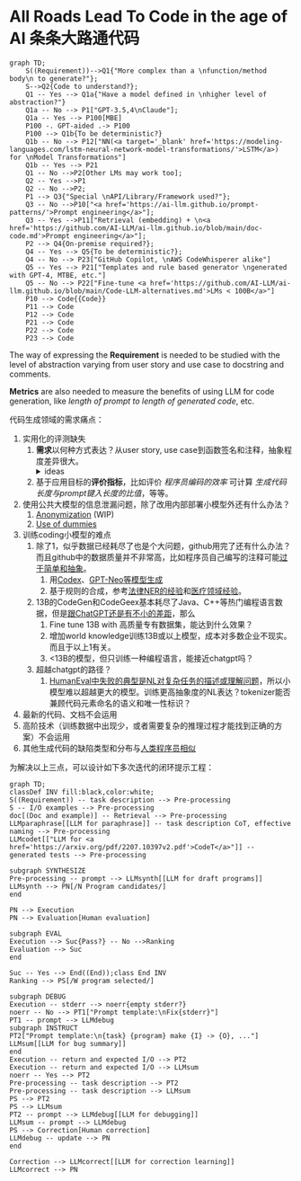 # All Roads Lead To Code in the age of AI 条条大路通代码

```mermaid
graph TD;
    S((Requirement))-->Q1{"More complex than a \nfunction/method body\n to generate?"};
    S-->Q2{Code to understand?};
    Q1 -- Yes --> Q1a{"Have a model defined in \nhigher level of abstraction?"}
    Q1a -- No --> P1["GPT-3.5,4\nClaude"];
    Q1a -- Yes --> P100[MBE]
    P100 -. GPT-aided .-> P100
    P100 --> Q1b{To be deterministic?} 
    Q1b -- No --> P12["NN(<a target='_blank' href='https://modeling-languages.com/lstm-neural-network-model-transformations/'>LSTM</a>) for \nModel Transformations"]
    Q1b -- Yes --> P21
    Q1 -- No -->P2[Other LMs may work too];
    Q2 -- Yes -->P1
    Q2 -- No -->P2;
    P1 --> Q3{"Special \nAPI/Library/Framework used?"};
    Q3 -- No -->P10["<a href='https://ai-llm.github.io/prompt-patterns/'>Prompt engineering</a>"];
    Q3 -- Yes -->P11["Retrieval (embedding) + \n<a href='https://github.com/AI-LLM/ai-llm.github.io/blob/main/doc-code.md'>Prompt engineering</a>"];
    P2 --> Q4{On-premise required?};
    Q4 -- Yes --> Q5{To be deterministic?};
    Q4 -- No --> P23["GitHub Copilot, \nAWS CodeWhisperer alike"]
    Q5 -- Yes --> P21["Templates and rule based generator \ngenerated with GPT-4, MTBE, etc."]
    Q5 -- No --> P22["Fine-tune <a href='https://github.com/AI-LLM/ai-llm.github.io/blob/main/Code-LLM-alternatives.md'>LMs < 100B</a>"]
    P10 --> Code{{Code}}
    P11 --> Code
    P12 --> Code
    P21 --> Code
    P22 --> Code
    P23 --> Code
```

The way of expressing the **Requirement** is needed to be studied with the level of abstraction varying from user story and use case to docstring and comments.

**Metrics** are also needed to measure the benefits of using LLM for code generation, like *length of prompt to length of generated code*, etc.

代码生成领域的需求痛点：
1. 实用化的评测缺失
   1. **需求**以何种方式表达？从user story, use case到函数签名和注释，抽象程度差异很大。
      <details>
        <summary>ideas</summary>
        利用LLM提高抽象程度的核心思想可以是：让LLM来补全缺失的细节。根据它掌握的上下文知识，还不足的反过来问用户。这样才能最大程度地降低认知负担，提高人的生产效率。怎么尽量避免它乱猜？可以找(Semantic search)相应地设计模式或样板代码让它<a href="https://github.com/AI-LLM/ai-llm.github.io/blob/main/doc-code.md">参照</a>，发现需要什么细节信息，用户当前的prompt里和上下文里有没有？有就自己填进去，没有再问用户要。
      </details>    
   2. 基于应用目标的**评价指标**，比如评价 *程序员编码的效率* 可计算 *生成代码长度与prompt键入长度的比值*，等等。
2. 使用公共大模型的信息泄漏问题，除了改用内部部署小模型外还有什么办法？
   1. [Anonymization](https://github.com/AI-LLM/AnonymizedGPT) (WIP)
   2. [Use of dummies](https://privacypatterns.org/patterns/Use-of-dummies)
3. 训练coding小模型的难点
   1. 除了1，似乎数据已经耗尽了也是个大问题，github用完了还有什么办法？而且github中的数据质量并不非常高，比如程序员自己编写的注释可能[过于简单和抽象](https://arxiv.org/abs/2302.00288)。
      1. 用[Codex](https://dl.acm.org/doi/abs/10.1145/3501385.3543957)、[GPT-Neo等模型生成](https://arxiv.org/abs/2207.14502)
      2. 基于规则的合成，参考[法律NER的经验](https://towardsdatascience.com/why-we-switched-from-spacy-to-flair-to-anonymize-french-legal-cases-e7588566825f)和[医疗领域经验](https://xamat.medium.com/data-as-prior-innate-knowledge-for-deep-learning-models-23898363a71a)。
   2. 13B的CodeGen和CodeGeex基本耗尽了Java、C++等热门编程语言数据，但是[跟ChatGPT还是有不小的差距](Code-LLM-alternatives.md)，那么
      1. Fine tune 13B with 高质量专有数据集，能达到什么效果？
      2. 增加world knowledge训练13B或以上模型，成本对多数企业不现实。而且于以上1有关。
      3. <13B的模型，但只训练一种编程语言，能接近chatgpt吗？
   3. 超越chatgpt的路径？
      1. [HumanEval中失败的典型是NL对复杂任务的描述或理解问题](https://dl.acm.org/doi/abs/10.1145/3558489.3559072)，所以小模型难以超越更大的模型。训练更高抽象度的NL表达？tokenizer能否兼顾代码元素命名的语义和唯一性标识？
4. 最新的代码、文档不会运用
5. 高阶技术（训练数据中出现少，或者需要复杂的推理过程才能找到正确的方案）不会运用
6. 其他生成代码的缺陷类型和分布与[人类程序员相似](https://arxiv.org/abs/2205.10583)

为解决以上三点，可以设计如下多次迭代的闭环提示工程：

```mermaid
graph TD;
classDef INV fill:black,color:white;
S((Requirement)) -- task description --> Pre-processing
S -- I/O examples --> Pre-processing
doc[(Doc and example)] -- Retrieval --> Pre-processing
LLMparaphrase[[LLM for paraphrase]] -- task description CoT, effective naming --> Pre-processing
LLMcodet[["LLM for <a href='https://arxiv.org/pdf/2207.10397v2.pdf'>CodeT</a>"]] -- generated tests --> Pre-processing

subgraph SYNTHESIZE
Pre-processing -- prompt --> LLMsynth[[LLM for draft programs]]
LLMsynth --> PN[/N Program candidates/]
end

PN --> Execution
PN --> Evaluation[Human evaluation]

subgraph EVAL
Execution --> Suc{Pass?} -- No -->Ranking
Evaluation --> Suc
end

Suc -- Yes --> End((End));class End INV
Ranking --> PS[/W program selected/]

subgraph DEBUG
Execution -- stderr --> noerr{empty stderr?}
noerr -- No --> PT1["Prompt template:\nFix{stderr}"] 
PT1 -- prompt --> LLMdebug
subgraph INSTRUCT
PT2["Prompt template:\n{task} {program} make {I} -> {O}, ..."]
LLMsum[[LLM for bug summary]]
end
Execution -- return and expected I/O --> PT2
Execution -- return and expected I/O --> LLMsum
noerr -- Yes --> PT2
Pre-processing -- task description --> PT2
Pre-processing -- task description --> LLMsum
PS --> PT2
PS --> LLMsum
PT2 -- prompt --> LLMdebug[[LLM for debugging]]
LLMsum -- prompt --> LLMdebug
PS --> Correction[Human correction]
LLMdebug -- update --> PN
end

Correction --> LLMcorrect[[LLM for correction learning]]
LLMcorrect --> PN
```
